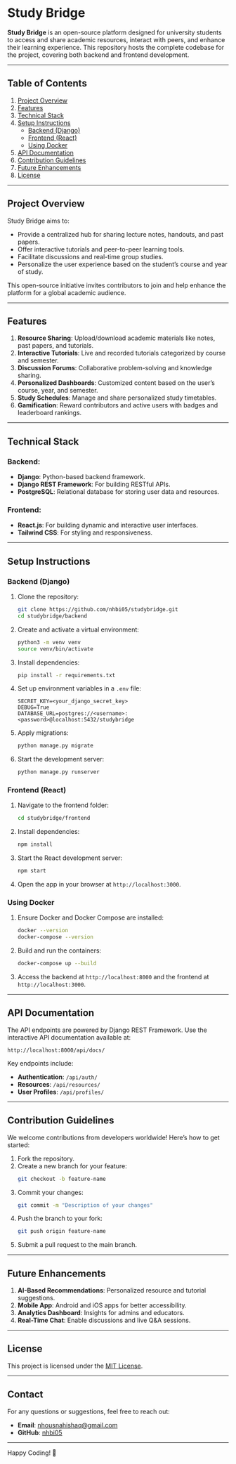 # Study Bridge

**Study Bridge** is an open-source platform designed for university students to access and share academic resources, interact with peers, and enhance their learning experience. This repository hosts the complete codebase for the project, covering both backend and frontend development.

---

## Table of Contents

1. [Project Overview](#project-overview)
2. [Features](#features)
3. [Technical Stack](#technical-stack)
4. [Setup Instructions](#setup-instructions)
   - [Backend (Django)](#backend-django)
   - [Frontend (React)](#frontend-react)
   - [Using Docker](#using-docker)
5. [API Documentation](#api-documentation)
6. [Contribution Guidelines](#contribution-guidelines)
7. [Future Enhancements](#future-enhancements)
8. [License](#license)

---

## Project Overview

Study Bridge aims to:

- Provide a centralized hub for sharing lecture notes, handouts, and past papers.
- Offer interactive tutorials and peer-to-peer learning tools.
- Facilitate discussions and real-time group studies.
- Personalize the user experience based on the student’s course and year of study.

This open-source initiative invites contributors to join and help enhance the platform for a global academic audience.

---

## Features

1. **Resource Sharing**: Upload/download academic materials like notes, past papers, and tutorials.
2. **Interactive Tutorials**: Live and recorded tutorials categorized by course and semester.
3. **Discussion Forums**: Collaborative problem-solving and knowledge sharing.
4. **Personalized Dashboards**: Customized content based on the user’s course, year, and semester.
5. **Study Schedules**: Manage and share personalized study timetables.
6. **Gamification**: Reward contributors and active users with badges and leaderboard rankings.

---

## Technical Stack

### Backend:

- **Django**: Python-based backend framework.
- **Django REST Framework**: For building RESTful APIs.
- **PostgreSQL**: Relational database for storing user data and resources.

### Frontend:

- **React.js**: For building dynamic and interactive user interfaces.
- **Tailwind CSS**: For styling and responsiveness.


---

## Setup Instructions

### Backend (Django)

1. Clone the repository:
   ```bash
   git clone https://github.com/nhbi05/studybridge.git
   cd studybridge/backend
   ```
2. Create and activate a virtual environment:
   ```bash
   python3 -m venv venv
   source venv/bin/activate
   ```
3. Install dependencies:
   ```bash
   pip install -r requirements.txt
   ```
4. Set up environment variables in a `.env` file:
   ```env
   SECRET_KEY=<your_django_secret_key>
   DEBUG=True
   DATABASE_URL=postgres://<username>:<password>@localhost:5432/studybridge
   ```
5. Apply migrations:
   ```bash
   python manage.py migrate
   ```
6. Start the development server:
   ```bash
   python manage.py runserver
   ```

### Frontend (React)

1. Navigate to the frontend folder:
   ```bash
   cd studybridge/frontend
   ```
2. Install dependencies:
   ```bash
   npm install
   ```
3. Start the React development server:
   ```bash
   npm start
   ```
4. Open the app in your browser at `http://localhost:3000`.

### Using Docker

1. Ensure Docker and Docker Compose are installed:
   ```bash
   docker --version
   docker-compose --version
   ```
2. Build and run the containers:
   ```bash
   docker-compose up --build
   ```
3. Access the backend at `http://localhost:8000` and the frontend at `http://localhost:3000`.

---

## API Documentation

The API endpoints are powered by Django REST Framework. Use the interactive API documentation available at:

```
http://localhost:8000/api/docs/
```

Key endpoints include:

- **Authentication**: `/api/auth/`
- **Resources**: `/api/resources/`
- **User Profiles**: `/api/profiles/`

---

## Contribution Guidelines

We welcome contributions from developers worldwide! Here’s how to get started:

1. Fork the repository.
2. Create a new branch for your feature:
   ```bash
   git checkout -b feature-name
   ```
3. Commit your changes:
   ```bash
   git commit -m "Description of your changes"
   ```
4. Push the branch to your fork:
   ```bash
   git push origin feature-name
   ```
5. Submit a pull request to the main branch.

---

## Future Enhancements

1. **AI-Based Recommendations**: Personalized resource and tutorial suggestions.
2. **Mobile App**: Android and iOS apps for better accessibility.
3. **Analytics Dashboard**: Insights for admins and educators.
4. **Real-Time Chat**: Enable discussions and live Q&A sessions.

---

## License

This project is licensed under the [MIT License](LICENSE).

---

## Contact

For any questions or suggestions, feel free to reach out:

- **Email**: [nhousnahishaq@gmail.com](mailto:nhousnahishaq@gmail.com)
- **GitHub**: [nhbi05](https://github.com/nhbi05)

---

Happy Coding! 🚀
